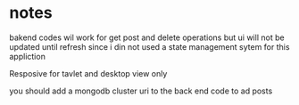# notes
bakend codes wil work for get post and delete operations but ui will not be updated until refresh since i din not used a state management sytem for this appliction

Resposive for tavlet and desktop view only

you should add a mongodb cluster uri to the back end code to ad posts
